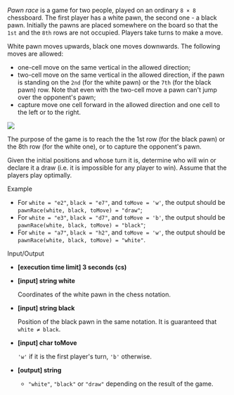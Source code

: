 
_Pawn race_  is a game for two people, played on an ordinary  `8 × 8`  chessboard. The first player has a white pawn, the second one - a black pawn. Initially the pawns are placed somewhere on the board so that the  `1st`  and the  `8th`  rows are not occupied. Players take turns to make a move.

White pawn moves upwards, black one moves downwards. The following moves are allowed:

-   one-cell move on the same vertical in the allowed direction;
-   two-cell move on the same vertical in the allowed direction, if the pawn is standing on the  `2nd`  (for the white pawn) or the  `7th`  (for the black pawn) row. Note that even with the two-cell move a pawn can't jump over the opponent's pawn;
-   capture move one cell forward in the allowed direction and one cell to the left or to the right.

![](https://codesignal.s3.amazonaws.com/tasks/pawnRace/img/move_types.png?_tm=1582077753130)

The purpose of the game is to reach the the 1st  row (for the black pawn) or the 8th  row (for the white one), or to capture the opponent's pawn.

Given the initial positions and whose turn it is, determine who will win or declare it a draw (i.e. it is impossible for any player to win). Assume that the players play optimally.

Example

-   For  `white = "e2"`,  `black = "e7"`, and  `toMove = 'w'`, the output should be  
    `pawnRace(white, black, toMove) = "draw"`;
-   For  `white = "e3"`,  `black = "d7"`, and  `toMove = 'b'`, the output should be  
    `pawnRace(white, black, toMove) = "black"`;
-   For  `white = "a7"`,  `black = "h2"`, and  `toMove = 'w'`, the output should be  
    `pawnRace(white, black, toMove) = "white"`.

Input/Output

-   **[execution time limit] 3 seconds (cs)**
    
-   **[input] string white**
    
    Coordinates of the white pawn in the  chess notation.
    
-   **[input] string black**
    
    Position of the black pawn in the same notation. It is guaranteed that  `white ≠ black`.
    
-   **[input] char toMove**
    
    `'w'`  if it is the first player's turn,  `'b'`  otherwise.
    
-   **[output] string**
    
    -   `"white"`,  `"black"`  or  `"draw"`  depending on the result of the game.
